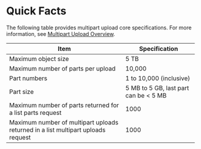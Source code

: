 # Quick Facts<a name="qfacts"></a>

The following table provides multipart upload core specifications\. For more information, see [Multipart Upload Overview](mpuoverview.md)\.


| Item | Specification | 
| --- | --- | 
| Maximum object size | 5 TB  | 
| Maximum number of parts per upload | 10,000 | 
| Part numbers | 1 to 10,000 \(inclusive\) | 
| Part size | 5 MB to 5 GB, last part can be < 5 MB | 
| Maximum number of parts returned for a list parts request | 1000  | 
| Maximum number of multipart uploads returned in a list multipart uploads request | 1000  | 